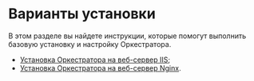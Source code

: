# Варианты установки

В этом разделе вы найдете инструкции, которые помогут выполнить базовую установку и настройку Оркестратора.

- [Установка Оркестратора на веб-сервер IIS](https://docs.primo-rpa.ru/primo-rpa/orchestrator/quick-installation/IIS-web-server.md);
- [Установка Оркестратора на веб-сервер Nginx](https://docs.primo-rpa.ru/primo-rpa/orchestrator/quick-installation/nginx-web-server.md).

